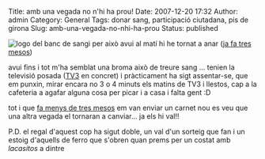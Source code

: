 Title: amb una vegada no n'hi ha prou!
Date: 2007-12-20 17:32
Author: admin
Category: General
Tags: donar sang, participació ciutadana, pis de girona
Slug: amb-una-vegada-no-nhi-ha-prou
Status: published

<img src="http://gil.badall.net/wp-content/uploads/2007/04/logo_portada.gif" data-align="right" alt="logo del banc de sang" />i per això avui al matí hi he tornat a anar (<a href="http://gil.badall.net/?p=189" target="_blank" rel="noopener">ja fa tres mesos</a>)

avui fins i tot m'ha semblat una broma això de treure sang ... tenien la televisió posada (<a href="http://www.tv3.cat" target="_blank" rel="noopener">TV3</a> en concret) i pràcticament ha sigt assentar-se, que em punxin, mirar encara no 3 o 4 minuts els matins de TV3 i llestos, cap a la cafeteria a agafar alguna cosa per picar i a casa i falta gent :D

tot i que [fa menys de tres mesos](http://gil.badall.net/?p=218) em van enviar un carnet nou es veu que una altra vegada el tornaran a canviar... ja els hi val!!

P.D. el regal d'aquest cop ha sigut doble, un val d'un sorteig que fan i un estoig d'aquells de ferro que s'obren quan prems per un costat amb *lacasitos* a dintre
